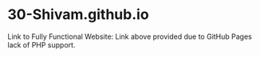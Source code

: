 # 30-Shivam.github.io
Link to Fully Functional Website: 
  Link above provided due to GitHub Pages lack of PHP support. 
